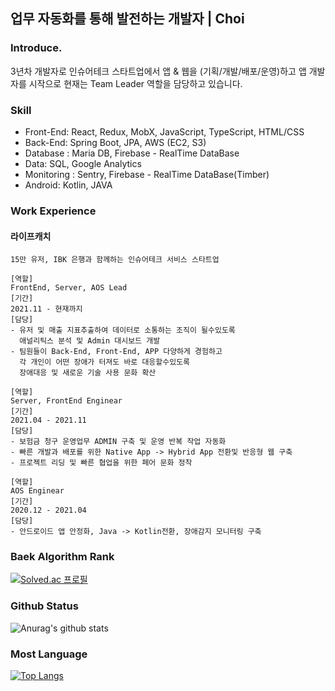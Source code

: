## 업무 자동화를 통해 발전하는 개발자 | Choi


### Introduce.
3년차 개발자로 인슈어테크 스타트업에서 앱 & 웹을 (기획/개발/배포/운영)하고
앱 개발자를 시작으로 현재는 Team Leader 역할을 담당하고 있습니다. 

      
### Skill 

- Front-End: React, Redux, MobX, JavaScript, TypeScript,  HTML/CSS 
- Back-End: Spring Boot, JPA, AWS (EC2, S3)
- Database : Maria DB, Firebase - RealTime DataBase
- Data: SQL, Google Analytics
- Monitoring : Sentry, Firebase - RealTime DataBase(Timber) 
- Android: Kotlin, JAVA 


### Work Experience
#### 라이프캐치 
    15만 유저, IBK 은행과 함께하는 인슈어테크 서비스 스타트업 
   
    [역할]
    FrontEnd, Server, AOS Lead
    [기간]
    2021.11 - 현재까지
    [담당]
    - 유저 및 매출 지표추출하여 데이터로 소통하는 조직이 될수있도록
      애널리틱스 분석 및 Admin 대시보드 개발
    - 팀원들이 Back-End, Front-End, APP 다양하게 경험하고 
      각 개인이 어떤 장애가 터져도 바로 대응할수있도록 
      장애대응 및 새로운 기술 사용 문화 확산
   
    [역할]
    Server, FrontEnd Enginear
    [기간]
    2021.04 - 2021.11
    [담당]
    - 보험금 청구 운영업무 ADMIN 구축 및 운영 반복 작업 자동화
    - 빠른 개발과 배포를 위한 Native App -> Hybrid App 전환및 반응형 웹 구축
    - 프로젝트 리딩 및 빠른 협업을 위한 페어 문화 정착
    
    [역할]
    AOS Enginear
    [기간]
    2020.12 - 2021.04
    [담당]
    - 안드로이드 앱 안정화, Java -> Kotlin전환, 장애감지 모니터링 구축
    

### Baek Algorithm Rank
[![Solved.ac
프로필](http://mazassumnida.wtf/api/v2/generate_badge?boj=tlsehdro2)](https://solved.ac/{tlsehdro2})

### Github Status
![Anurag's github stats](https://github-readme-stats.vercel.app/api?username=OreoChoi&show_icons=true&theme=dracula)
  
### Most Language
[![Top Langs](https://github-readme-stats.vercel.app/api/top-langs/?username=OreoChoi&langs_count=8)](https://github.com/anuraghazra/github-readme-stats)
